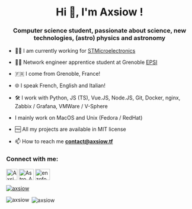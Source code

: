 <h1 align="center">Hi 👋, I'm Axsiow !</h1>
<h3 align="center">Computer science student, passionate about science, new technologies, (astro) physics and astronomy</h3>

- 👩‍💻 I am currently working for [STMicroelectronics](https://www.st.com)

- 👩‍🎓 Network engineer apprentice student at Grenoble [EPSI](https://www.epsi.fr)

- 🇫🇷 I come from Grenoble, France!

- 🌐 I speak French, English and Italian!

- 🛠️ I work with Python, JS (TS), Vue.JS, Node.JS, Git, Docker, nginx, Zabbix / Grafana, VMWare / V-Sphere

- I mainly work on MacOS and Unix (Fedora / RedHat)
 
- 🆓 All my projects are available in MIT license

- 📫 How to reach me **contact@axsiow.tf**

<h3 align="left">Connect with me:</h3>
<p align="left">
<a href="https://github.com/Axsiow" target="blank"><img align="center" src="https://cdn-icons-png.flaticon.com/512/25/25231.png" alt="Axsiow" height="30" width="30" /></a>
<a href="https://twitter.com/Astro_Axsiow" target="blank"><img align="center" src="https://raw.githubusercontent.com/rahuldkjain/github-profile-readme-generator/master/src/images/icons/Social/twitter.svg" alt="Astro_Axsiow" height="30" width="40" /></a>
<a href="https://linkedin.com/in/enzofogliano" target="blank"><img align="center" src="https://raw.githubusercontent.com/rahuldkjain/github-profile-readme-generator/master/src/images/icons/Social/linked-in-alt.svg" alt="enzofogliano" height="30" width="40" /></a>
</p>

<p align="left"> <a href="https://github.com/ryo-ma/github-profile-trophy"><img src="https://github-profile-trophy.vercel.app/?username=axsiow" alt="axsiow" /></a> </p>

<p><img align="left" src="https://github-readme-stats.vercel.app/api/top-langs?username=axsiow&show_icons=true&theme=dracula&locale=en&layout=compact" alt="axsiow" / </p>

<p>&nbsp;<img align="center" src="https://github-readme-stats.vercel.app/api?username=axsiow&show_icons=true&theme=dracula&locale=en" alt="axsiow" /></p>
